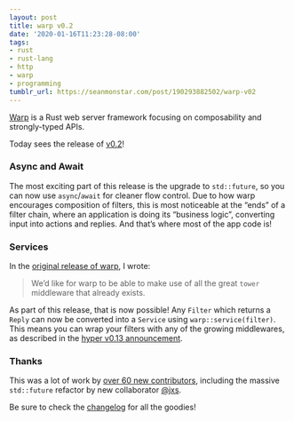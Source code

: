 ```yaml
---
layout: post
title: warp v0.2
date: '2020-01-16T11:23:28-08:00'
tags:
- rust
- rust-lang
- http
- warp
- programming
tumblr_url: https://seanmonstar.com/post/190293882502/warp-v02
---
```

[Warp](https://crates.io/crates/warp) is a Rust web server framework focusing on composability and strongly-typed APIs.

Today sees the release of [v0.2](https://github.com/seanmonstar/warp/releases/tag/v0.2.0)!

### Async and Await

The most exciting part of this release is the upgrade to `std::future`, so you can now use `async`/`await` for cleaner flow control. Due to how warp encourages composition of filters, this is most noticeable at the “ends” of a filter chain, where an application is doing its “business logic”, converting input into actions and replies. And that’s where most of the app code is!

### Services

In the [original release of warp](https://seanmonstar.com/2022/07/28/2018-08-01-warp.html), I wrote:

> We’d like for warp to be able to make use of all the great `tower` middleware that already exists.

As part of this release, that is now possible! Any `Filter` which returns a `Reply` can now be converted into a `Service` using `warp::service(filter)`. This means you can wrap your filters with any of the growing middlewares, as described in the [hyper v0.13 announcement](https://seanmonstar.com/2022/07/28/2019-12-10-hyper-v013.html).

### Thanks

This was a lot of work by [over 60 new contributors](https://github.com/seanmonstar/warp/graphs/contributors), including the massive `std::future` refactor by new collaborator [@jxs](https://github.com/jxs).

Be sure to check the [changelog](https://github.com/seanmonstar/warp/releases/tag/v0.2.0) for all the goodies!

